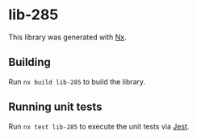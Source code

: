 # lib-285

This library was generated with [Nx](https://nx.dev).

## Building

Run `nx build lib-285` to build the library.

## Running unit tests

Run `nx test lib-285` to execute the unit tests via [Jest](https://jestjs.io).
